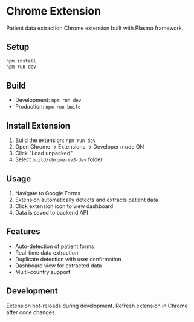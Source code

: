 # Chrome Extension

Patient data extraction Chrome extension built with Plasmo framework.

## Setup

```bash
npm install
npm run dev
```

## Build

- Development: `npm run dev`
- Production: `npm run build`

## Install Extension

1. Build the extension: `npm run dev`
2. Open Chrome → Extensions → Developer mode ON
3. Click "Load unpacked"
4. Select `build/chrome-mv3-dev` folder

## Usage

1. Navigate to Google Forms
2. Extension automatically detects and extracts patient data
3. Click extension icon to view dashboard
4. Data is saved to backend API

## Features

- Auto-detection of patient forms
- Real-time data extraction
- Duplicate detection with user confirmation
- Dashboard view for extracted data
- Multi-country support

## Development

Extension hot-reloads during development. Refresh extension in Chrome after code changes.